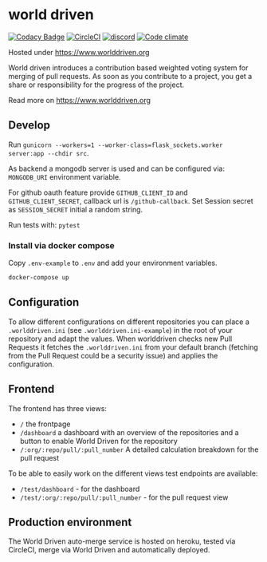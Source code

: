 # world driven

[![Codacy Badge](https://api.codacy.com/project/badge/Grade/a3385a0433a649be95639b8a59fcb6fe)](https://www.codacy.com/app/TooAngel/worlddriven?utm_source=github.com&amp;utm_medium=referral&amp;utm_content=TooAngel/worlddriven&amp;utm_campaign=Badge_Grade)
[![CircleCI](https://circleci.com/gh/TooAngel/worlddriven.svg?style=svg)](https://circleci.com/gh/TooAngel/worlddriven)
[![discord](https://discord.com/assets/94db9c3c1eba8a38a1fcf4f223294185.png)](https://discord.gg/RrGFHKb)
[![Code climate](https://api.codeclimate.com/v1/badges/ec4136b6d2eeff72f192/maintainability)](https://codeclimate.com/github/TooAngel/worlddriven/maintainability)

Hosted under https://www.worlddriven.org

World driven introduces a contribution based weighted voting system
for merging of pull requests. As soon as you contribute to a project, you get a share or
responsibility for the progress of the project.

Read more on https://www.worlddriven.org

## Develop

Run `gunicorn --workers=1 --worker-class=flask_sockets.worker server:app --chdir src`.

As backend a mongodb server is used and can be configured via: `MONGODB_URI`
environment variable.

For github oauth feature provide `GITHUB_CLIENT_ID` and `GITHUB_CLIENT_SECRET`,
callback url is `/github-callback`.
Set Session secret as `SESSION_SECRET` initial a random string.

Run tests with: `pytest`

### Install via docker compose

Copy `.env-example` to `.env` and add your environment variables.
```sh
docker-compose up
```

## Configuration

To allow different configurations on different repositories you can place a
`.worlddriven.ini` (see `.worlddriven.ini-example`) in the root of your
repository and adapt the values.
When worlddriven checks new Pull Requests it fetches the `.worlddriven.ini` from
your default branch (fetching from the Pull Request could be a security issue)
and applies the configuration.

## Frontend

The frontend has three views:

- `/` the frontpage
- `/dashboard` a dashboard with an overview of the repositories and a button to
enable World Driven for the repository
- `/:org/:repo/pull/:pull_number` A detailed calculation breakdown for the pull
request

To be able to easily work on the different views test endpoints are available:

- `/test/dashboard` - for the dashboard
- `/test/:org/:repo/pull/:pull_number` - for the pull request view

## Production environment

The World Driven auto-merge service is hosted on heroku, tested via CircleCI,
merge via World Driven and automatically deployed.
